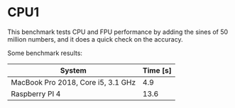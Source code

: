 # CPU1

This benchmark tests CPU and FPU performance by adding the sines of
50 million numbers, and it does a quick check on the accuracy.

Some benchmark results:


| System                             | Time [s]
|------------------------------------|----------
| MacBook Pro 2018, Core i5, 3.1 GHz |   4.9
| Raspberry PI 4                     |  13.6



